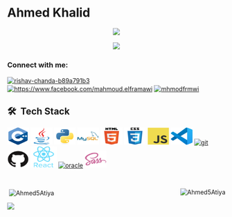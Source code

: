 # Ahmed Khalid
<p align="center">
  <img src="https://i.pinimg.com/564x/a6/04/18/a60418b2bdde122128a68f3307bc1113.jpg" width=100px hieght=100px>
</p>
<p align="center">
  <a href="https://github.com/mhmodfrmwi/readme-typing-svg">
    <img src="https://readme-typing-svg.herokuapp.com/?lines=A%20Dark%20Knight%20rises🦇;&font=Fira%20Code&center=true&width=440&height=45&color=4682B4&vCenter=true&size=22">
  </a>
</p>
<h3 align="left">Connect with me:</h3>
<p align="left">
<a href="https://www.linkedin.com/in/ahmed-khalid-atiya-633647270?utm_source=share&utm_campaign=share_via&utm_content=profile&utm_medium=android_app" target="blank"><img align="center" src="https://raw.githubusercontent.com/rahuldkjain/github-profile-readme-generator/master/src/images/icons/Social/linked-in-alt.svg" alt="rishav-chanda-b89a791b3" height="30" width="40" /></a> 
<a href="https://www.facebook.com/mahmoud.elframawi" target="blank"><img align="center" src="https://raw.githubusercontent.com/rahuldkjain/github-profile-readme-generator/master/src/images/icons/Social/facebook.svg" alt="https://www.facebook.com/mahmoud.elframawi" height="30" width="40" /></a>
<a href="https://leetcode.com/u/A7MED_KHALID/" target="blank"><img align="center" src="https://raw.githubusercontent.com/rahuldkjain/github-profile-readme-generator/master/src/images/icons/Social/leet-code.svg" alt="mhmodfrmwi" height="30" width="40" /></a>
</p>

## 🛠 &nbsp;Tech Stack

<p align="left">
    <a href="https://www.w3schools.com/cpp/" target="_blank" rel="noreferrer"><img src="https://raw.githubusercontent.com/devicons/devicon/master/icons/cplusplus/cplusplus-original.svg" alt="cplusplus" width="50" height="40"/></a>
    <a href="https://www.java.com" target="_blank" rel="noreferrer"><img src="https://raw.githubusercontent.com/devicons/devicon/master/icons/java/java-original.svg" alt="java" width="50" height="40"/></a>
    <a href="https://www.python.org" target="_blank" rel="noreferrer"><img src="https://raw.githubusercontent.com/devicons/devicon/master/icons/python/python-original.svg" alt="python" width="50" height="40"/></a>
    <a href="https://www.mysql.com/" target="_blank" rel="noreferrer"><img src="https://raw.githubusercontent.com/devicons/devicon/master/icons/mysql/mysql-original-wordmark.svg" alt="mysql" width="50" height="40"/></a>
    <a href="https://www.w3schools.com/html/" target="_blank" rel="noreferrer"><img src="https://raw.githubusercontent.com/devicons/devicon/master/icons/html5/html5-original-wordmark.svg" alt="html5" width="50" height="40"/></a>
    <a href="https://www.w3schools.com/css/" target="_blank" rel="noreferrer"><img src="https://raw.githubusercontent.com/devicons/devicon/master/icons/css3/css3-original-wordmark.svg" alt="css3" width="50" height="40"/></a>
    <a href="https://developer.mozilla.org/en-US/docs/Web/JavaScript" target="_blank" rel="noreferrer"><img src="https://raw.githubusercontent.com/devicons/devicon/master/icons/javascript/javascript-original.svg" alt="javascript" width="50" height="40"/></a>
    <a href="https://code.visualstudio.com/" target="_blank" rel="noreferrer"><img src="https://raw.githubusercontent.com/devicons/devicon/master/icons/vscode/vscode-original.svg" alt="vscode" width="50" height="40"/></a>
    <a href="https://git-scm.com/" target="_blank" rel="noreferrer"><img src="https://www.vectorlogo.zone/logos/git-scm/git-scm-icon.svg" alt="git" width="50" height="40"/></a>
    <a href="https://github.com/" target="_blank" rel="noreferrer"><img src="https://raw.githubusercontent.com/devicons/devicon/master/icons/github/github-original.svg" alt="github" width="50" height="40"/></a>
    <a href="https://reactjs.org/" target="_blank" rel="noreferrer"><img src="https://raw.githubusercontent.com/devicons/devicon/master/icons/react/react-original-wordmark.svg" alt="react" width="60" height="50"/></a>
    <!-- Adjusted width and height for the React link -->
    <a href="https://www.oracle.com/" target="_blank" rel="noreferrer"><img src="https://www.vectorlogo.zone/logos/oracle/oracle-icon.svg" alt="oracle" width="50" height="40"/></a>
    <a href="https://sass-lang.com/" target="_blank" rel="noreferrer"><img src="https://raw.githubusercontent.com/devicons/devicon/master/icons/sass/sass-original.svg" alt="sass" width="50" height="40"/></a>
</p>


<p>&nbsp;</p>

<p><img align="right" src="https://github-readme-stats.vercel.app/api/top-langs?username=Ahmed5Atiya&show_icons=true&locale=en&layout=compact&theme=tokyonight" alt="Ahmed5Atiya" /></p>

<p>&nbsp;<img align="center" src="https://github-readme-stats.vercel.app/api?username=Ahmed5Atiya&show_icons=true&locale=en&theme=tokyonight" alt="Ahmed5Atiya" /></p>
<!-- Profile Views Badge -->
<a href="https://komarev.com/ghpvc/?username=Ahmed5Atiya&style=for-the-badge">
    <img src="https://komarev.com/ghpvc/?username=Ahmed5Atiya&style=for-the-badge">
</a>
